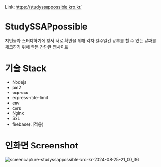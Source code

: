 Link:
https://studyssappossible.kro.kr/

# StudySSAPpossible
지인들과 스터디하기에 앞서 서로 확인을 위해 각자 일주일간 공부를 할 수 있는 날짜를 체크하기 위해 만든 간단한 웹사이트

# 기술 Stack
- Nodejs
- pm2
- express
- express-rate-limit
- env
- cors
- Nginx
- SSL
- firebase(미적용)

# 인화면 Screenshot
![screencapture-studyssappossible-kro-kr-2024-08-25-21_00_36](https://github.com/user-attachments/assets/c3efd974-52ed-47d2-a8ba-699f887b2b6f)
